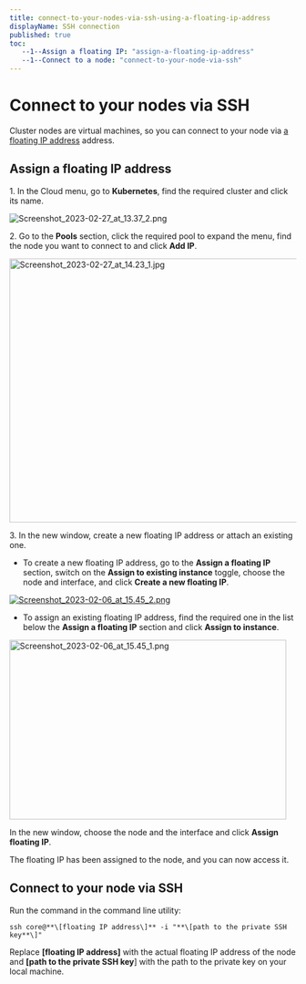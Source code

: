 ```yaml
---
title: connect-to-your-nodes-via-ssh-using-a-floating-ip-address
displayName: SSH connection
published: true
toc:
   --1--Assign a floating IP: "assign-a-floating-ip-address"
   --1--Connect to a node: "connect-to-your-node-via-ssh"
---
```

# Connect to your nodes via SSH
Cluster nodes are virtual machines, so you can connect to your node via <a href=“https://gcore.com/docs/cloud/networking/ip-address/create-and-configure-a-floating-ip-address” target="_blank">a floating IP address</a> address.

## Assign a floating IP address

1\. In the Cloud menu, go to **Kubernetes**, find the required cluster and click its name.

<img src="https://support.gcore.com/hc/article_attachments/13321601561489" alt="Screenshot_2023-02-27_at_13.37_2.png">

2\. Go to the **Pools** section, click the required pool to expand the menu, find the node you want to connect to and click **Add IP**.

<img src="https://support.gcore.com/hc/article_attachments/13321623319825" alt="Screenshot_2023-02-27_at_14.23_1.jpg" width="528" height="463">

3\. In the new window, create a new floating IP address or attach an existing one.

*   To create a new floating IP address, go to the **Assign a floating IP** section, switch on the **Assign to existing instance** toggle, choose the node and interface, and click **Create a new floating IP**.

[<img src="https://support.gcore.com/hc/article_attachments/13321686078225" alt="Screenshot_2023-02-06_at_15.45_2.png">](https://support.gcorelabs.com/hc/article_attachments/4407809222801/image-5.png)

*   To assign an existing floating IP address, find the required one in the list below the **Assign a floating IP** section and click **Assign to instance**.

<img src="https://support.gcore.com/hc/article_attachments/13321799776529" alt="Screenshot_2023-02-06_at_15.45_1.png" width="486" height="315">

In the new window, choose the node and the interface and click **Assign floating IP**.

The floating IP has been assigned to the node, and you can now access it.

## Connect to your node via SSH

Run the command in the command line utility:

```
ssh core@**\[floating IP address\]** -i "**\[path to the private SSH key**\]"
```
  
Replace **\[floating IP address\]** with the actual floating IP address of the node and **\[path to the private SSH key**\] with the path to the private key on your local machine.